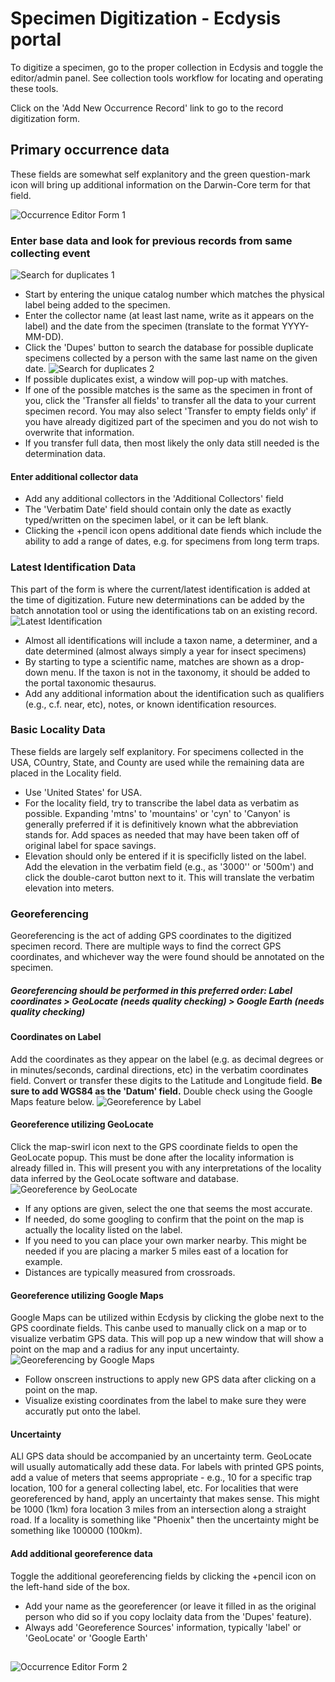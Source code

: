 # Specimen Digitization - Ecdysis portal

To digitize a specimen, go to the proper collection in Ecdysis and toggle the editor/admin panel.  See collection tools workflow for locating and operating these tools.

Click on the 'Add New Occurrence Record' link to go to the record digitization form.

## Primary occurrence data
These fields are somewhat self explanitory and the green question-mark icon will bring up additional information on the Darwin-Core term for that field.

![Occurrence Editor Form 1](occurrenceEdit1.png)

### Enter base data and look for previous records from same collecting event
![Search for duplicates 1](duplicateSearch1.png)
* Start by entering the unique catalog number which matches the physical label being added to the specimen.
* Enter the collector name (at least last name, write as it appears on the label) and the date from the specimen (translate to the format YYYY-MM-DD).
* Click the 'Dupes' button to search the database for possible duplicate specimens collected by a person with the same last name on the given date.
![Search for duplicates 2](duplicateSearch2.png)
* If possible duplicates exist, a window will pop-up with matches.
* If one of the possible matches is the same as the specimen in front of you, click the 'Transfer all fields' to transfer all the data to your current specimen record.  You may also select 'Transfer to empty fields only' if you have already digitized part of the specimen and you do not wish to overwrite that information.
* If you transfer full data, then most likely the only data still needed is the determination data. 

#### Enter additional collector data
* Add any additional collectors in the 'Additional Collectors' field
* The 'Verbatim Date' field should contain only the date as exactly typed/written on the specimen label, or it can be left blank.
* Clicking the +pencil icon opens additional date fiends which include the ability to add a range of dates, e.g. for specimens from long term traps.

#### 

### Latest Identification Data
This part of the form is where the current/latest identification is added at the time of digitization. Future new determinations can be added by the batch annotation tool or using the identifications tab on an existing record.
![Latest Identification](latestIdentification.png)
* Almost all identifications will include a taxon name, a determiner, and a date determined (almost always simply a year for insect specimens)
* By starting to type a scientific name, matches are shown as a drop-down menu.  If the taxon is not in the taxonomy, it should be added to the portal taxonomic thesaurus.
* Add any additional information about the identification such as qualifiers (e.g., c.f. near, etc), notes, or known identification resources.

#### 

### Basic Locality Data
These fields are largely self explanitory.  For specimens collected in the USA, COuntry, State, and County are used while the remaining data are placed in the Locality field.
* Use 'United States' for USA.
* For the locality field, try to transcribe the label data as verbatim as possible.  Expanding 'mtns' to 'mountains' or 'cyn' to 'Canyon' is generally preferred if it is definitively known what the abbreviation stands for.  Add spaces as needed that may have been taken off of original label for space savings.
* Elevation should only be entered if it is specificlly listed on the label.  Add the elevation in the verbatim field (e.g., as '3000'' or '500m') and click the double-carot button next to it.  This will translate the verbatim elevation into meters.

### Georeferencing
Georeferencing is the act of adding GPS coordinates to the digitized specimen record.  There are multiple ways to find the correct GPS coordinates, and whichever way the were found should be annotated on the specimen.

##### Georeferencing should be performed in this preferred order:  Label coordinates > GeoLocate (needs quality checking) > Google Earth (needs quality checking)

#### Coordinates on Label
Add the coordinates as they appear on the label (e.g. as decimal degrees or in minutes/seconds, cardinal directions, etc) in the verbatim coordinates field. Convert or transfer these digits to the Latitude and Longitude field.  **Be sure to add WGS84 as the 'Datum' field.** Double check using the Google Maps feature below.
![Georeference by Label](georeferenceLabel.png)

#### Georeference utilizing GeoLocate
Click the map-swirl icon next to the GPS coordinate fields to open the GeoLocate popup.  This must be done after the locality information is already filled in. This will present you with any interpretations of the locality data inferred by the GeoLocate software and database.
![Georeference by GeoLocate](georeferenceGeoLocate.png)
* If any options are given, select the one that seems the most accurate.
* If needed, do some googling to confirm that the point on the map is actually the locality listed on the label.
* If you need to you can place your own marker nearby.  This might be needed if you are placing a marker 5 miles east of a location for example.
* Distances are typically measured from crossroads.

#### Georeference utilizing Google Maps
Google Maps can be utilized within Ecdysis by clicking the globe next to the GPS coordinate fields.  This canbe used to manually click on a map or to visualize verbatim GPS data.  This will pop up a new window that will show a point on the map and a radius for any input uncertainty.
![Georeferencing by Google Maps](georeferencingGoogleEarth.png)
* Follow onscreen instructions to apply new GPS data after clicking on a point on the map.
* Visualize existing coordinates from the label to make sure they were accuratly put onto the label.

#### Uncertainty
ALl GPS data should be accompanied by an uncertainty term.  GeoLocate will usually automatically add these data.  For labels with printed GPS points, add a value of meters that seems appropriate - e.g., 10 for a specific trap location, 100 for a general collecting label, etc.  For localities that were georeferenced by hand, apply an uncertainty that makes sense.  This might be 1000 (1km) fora location 3 miles from an intersection along a straight road.  If a locality is something like "Phoenix" then the uncertainty might be something like 100000 (100km).

#### Add additional georeference data
Toggle the additional georeferencing fields by clicking the +pencil icon on the left-hand side of the box.
* Add your name as the georeferencer (or leave it filled in as the original person who did so if you copy loclaity data from the 'Dupes' feature).
* Always add 'Georeference Sources' information, typically 'label' or 'GeoLocate' or 'Google Earth'

## 
## 
![Occurrence Editor Form 2](occurrenceEdit2.png)
